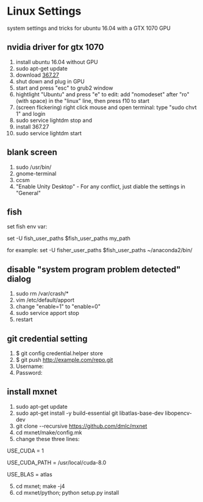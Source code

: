 # Linux Settings
system settings and tricks for ubuntu 16.04 with a GTX 1070 GPU

## nvidia driver for gtx 1070
1. install ubuntu 16.04 without GPU
2. sudo apt-get update
3. download [367.27](http://www.nvidia.com/download/driverResults.aspx/104284/en-us)
4. shut down and plug in GPU
5. start and press "esc" to grub2 window
6. hightlight "Ubuntu" and press "e" to edit: add "nomodeset" after "ro" (with space) in the "linux" line, then press f10 to start
7. (screen flickering) right click mouse and open terminal: type "sudo chvt 1" and login
8. sudo service lightdm stop and
9. install 367.27
10. sudo service lightdm start

## blank screen
1. sudo /usr/bin/
2. gnome-terminal
3. ccsm
4. "Enable Unity Desktop" - For any conflict, just diable the settings in "General"


## fish
set fish env var:

set -U fish_user_paths $fish_user_paths my_path

for example: set -U fisher_user_paths $fish_user_paths ~/anaconda2/bin/

## disable "system program problem detected" dialog
1. sudo rm /var/crash/*
2. vim /etc/default/apport
3. change "enable=1" to "enable=0"
4. sudo service apport stop
5. restart

## git credential setting
1. $ git config credential.helper store
2. $ git push http://example.com/repo.git
3. Username: <type your username>
4. Password: <type your password>

## install mxnet
1. sudo apt-get update
2. sudo apt-get install -y build-essential git libatlas-base-dev libopencv-dev
3. git clone --recursive https://github.com/dmlc/mxnet
4. cd mxnet/make/config.mk
5. change these three lines:

USE_CUDA = 1

USE_CUDA_PATH = /usr/local/cuda-8.0

USE_BLAS = atlas

5. cd mxnet; make -j4
6. cd mxnet/python; python setup.py install
